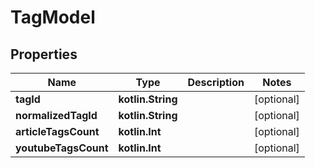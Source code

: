 
# TagModel

## Properties
Name | Type | Description | Notes
------------ | ------------- | ------------- | -------------
**tagId** | **kotlin.String** |  |  [optional]
**normalizedTagId** | **kotlin.String** |  |  [optional]
**articleTagsCount** | **kotlin.Int** |  |  [optional]
**youtubeTagsCount** | **kotlin.Int** |  |  [optional]




